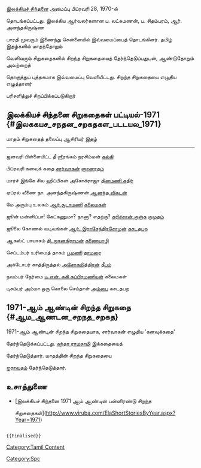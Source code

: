 [இலக்கியச் சிந்தனை](இலக்கியச்_சிந்தனை "wikilink") அமைப்பு பிப்ரவரி 28, 1970-ல்
தொடங்கப்பட்டது. இலக்கிய ஆர்வலர்களான ப. லட்சுமணன், ப. சிதம்பரம், ஆர். அனந்தகிருஷ்ண
பாரதி மூவரும் இணைந்து சென்னையில் இவ்வமைப்பைத் தொடங்கினர். தமிழ் இதழ்களில் மாதந்தோறும்
வெளிவரும் சிறுகதைகளில் சிறந்த சிறுகதையைத் தேர்ந்தெடுப்பதுடன், ஆண்டுதோறும் அவற்றைத்
தொகுத்துப் புத்தகமாக இவ்வமைப்பு வெளியிட்டது. சிறந்த சிறுகதையை எழுதிய எழுத்தாளர்
பரிசளித்துச் சிறப்பிக்கப்படுகிறார்

## இலக்கியச் சிந்தனை சிறுகதைகள் பட்டியல்-1971 {#இலககயச_சநதன_சறகதகள_படடயல_1971}

  மாதம்      சிறுகதைத் தலைப்பு                   ஆசிரியர்                                                         இதழ்
  --------- --------------------------------- --------------------------------------------------------------- ---------------------------------------
  ஜனவரி     பிள்ளையிட்ட தீ                       ஶ்ரீரங்கம் நரசிம்மன்                                                  [கல்கி](கல்கி_(வார_இதழ்) "wikilink")
  பிப்ரவரி   கனவுக் கதை                         [சார்வாகன்](சார்வாகன் "wikilink")                                   [ஞானரதம்](ஞானரதம் "wikilink")
  மார்ச்      இங்கே சில ஹிப்பிகள்                  அசோக்ராஜா                                                        [தினமணி கதிர்](தினமணி_கதிர் "wikilink")
  ஏப்ரல்      வீணை                               நா. அனந்தகிருஷ்ணன்                                                 [ஆனந்த விகடன்](ஆனந்த_விகடன் "wikilink")
  மே        அரும்பு உலகம்                       [ஆர்.சூடாமணி](ஆர்.சூடாமணி "wikilink")                             [கலைமகள்](கலைமகள் "wikilink")
  ஜூன்       மன்னிப்பா! கேட்கணுமா? நானா? எதற்கு?   [கரிச்சான் குஞ்சு](கரிச்சான்_குஞ்சு "wikilink")                       [குமுதம்](குமுதம் "wikilink")
  ஜூலை      கோணல் வடிவங்கள்                      [ஆர். இராசேந்திரசோழன்](இராசேந்திர_சோழன் "wikilink")                  [கசடதபற](கசடதபற_(இதழ்) "wikilink")
  ஆகஸ்ட்      பாயாசம்                            [தி. ஜானகிராமன்](தி.ஜானகிராமன் "wikilink")                        [கணையாழி](கணையாழி "wikilink")
  செப்டம்பர்   உரிமைத் தாகம்                       [பூமணி](பூமணி "wikilink")                                       [தாமரை](தாமரை_(இதழ்) "wikilink")
  அக்டோபர்    காத்திருத்தல்                        [அசோகமித்திரன்](அசோகமித்திரன் "wikilink")                           [தீபம்](தீபம் "wikilink")
  நவம்பர்     நேர்மை                             [டி.என். சுகி சுப்பிரமணியன்](டி.என்._சுகி_சுப்பிரமணியன் "wikilink")   கலைமகள்
  டிசம்பர்    அம்மா ஒரு கொலை செய்தாள்              [அம்பை](அம்பை "wikilink")                                         கசடதபற

## 1971-ஆம் ஆண்டின் சிறந்த சிறுகதை {#ஆம_ஆணடன_சறநத_சறகத}

1971-ஆம் ஆண்டின் சிறந்த சிறுகதையாக, சார்வாகன் எழுதிய 'கனவுக்கதை'
தேர்ந்தெடுக்கப்பட்டது. [சுந்தர ராமசாமி](சுந்தர_ராமசாமி "wikilink") இக்கதையைத்
தேர்ந்தெடுத்தார். மாதத்தின் சிறந்த சிறுகதையை
[ஐராவதம்](ஐராவதம்_(எழுத்தாளர்) "wikilink") தேர்ந்தெடுத்தார்.

## உசாத்துணை

-   [இலக்கியச் சிந்தனை 1971 ஆம் ஆண்டின் பன்னிரண்டு சிறந்த
    சிறுகதைகள்](http://www.viruba.com/ElaShortStoriesByYear.aspx?Year=1971)

```{=mediawiki}
{{Finalised}}
```
[Category:Tamil Content](Category:Tamil_Content "wikilink")
[Category:Spc](Category:Spc "wikilink")
